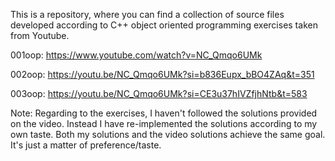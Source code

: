 This is a repository, where you can find a collection of source files developed according to C++ object oriented programming exercises taken from Youtube.

001oop: https://www.youtube.com/watch?v=NC_Qmqo6UMk

002oop: https://youtu.be/NC_Qmqo6UMk?si=b836Eupx_bBO4ZAq&t=351

003oop: https://youtu.be/NC_Qmqo6UMk?si=CE3u37hIVZfjhNtb&t=583

Note: Regarding to the exercises, I haven't followed the solutions provided on the video. Instead I have re-implemented the solutions according to my own taste. Both my solutions and the video solutions achieve the same goal. It's just a matter of preference/taste.
